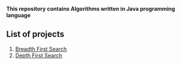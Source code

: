 **This repository contains Algorithms written in Java programming language**

## List of projects ##
1. [Breadth First Search](https://github.com/yashshah03/Java/tree/master/Algorithms/Traversal/BreadthFirstSearch)
2. [Depth First Search](https://github.com/yashshah03/Java/tree/master/Algorithms/Traversal/DepthFirstSearch)
